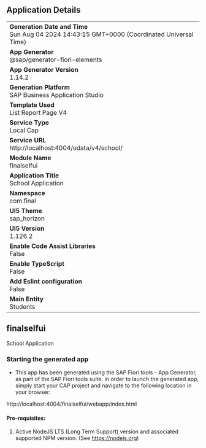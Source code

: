 ## Application Details
|               |
| ------------- |
|**Generation Date and Time**<br>Sun Aug 04 2024 14:43:15 GMT+0000 (Coordinated Universal Time)|
|**App Generator**<br>@sap/generator-fiori-elements|
|**App Generator Version**<br>1.14.2|
|**Generation Platform**<br>SAP Business Application Studio|
|**Template Used**<br>List Report Page V4|
|**Service Type**<br>Local Cap|
|**Service URL**<br>http://localhost:4004/odata/v4/school/|
|**Module Name**<br>finalselfui|
|**Application Title**<br>School Application|
|**Namespace**<br>com.final|
|**UI5 Theme**<br>sap_horizon|
|**UI5 Version**<br>1.126.2|
|**Enable Code Assist Libraries**<br>False|
|**Enable TypeScript**<br>False|
|**Add Eslint configuration**<br>False|
|**Main Entity**<br>Students|

## finalselfui

School Application

### Starting the generated app

-   This app has been generated using the SAP Fiori tools - App Generator, as part of the SAP Fiori tools suite.  In order to launch the generated app, simply start your CAP project and navigate to the following location in your browser:

http://localhost:4004/finalselfui/webapp/index.html

#### Pre-requisites:

1. Active NodeJS LTS (Long Term Support) version and associated supported NPM version.  (See https://nodejs.org)


